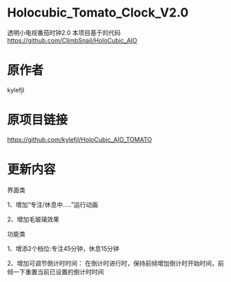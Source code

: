 # Holocubic_Tomato_Clock_V2.0
透明小电视番茄时钟2.0
本项目基于的代码 https://github.com/ClimbSnail/HoloCubic_AIO
# 原作者
kylefjl
# 原项目链接
https://github.com/kylefjl/HoloCubic_AIO_TOMATO
# 更新内容
界面类

1、增加“专注/休息中.....”运行动画

2、增加毛玻璃效果

功能类

1、增添2个档位:专注45分钟，休息15分钟

2、增加可调节倒计时时间：
  在倒计时进行时，保持前倾增加倒计时开始时间，前倾一下重置当前已设置的倒计时时间
